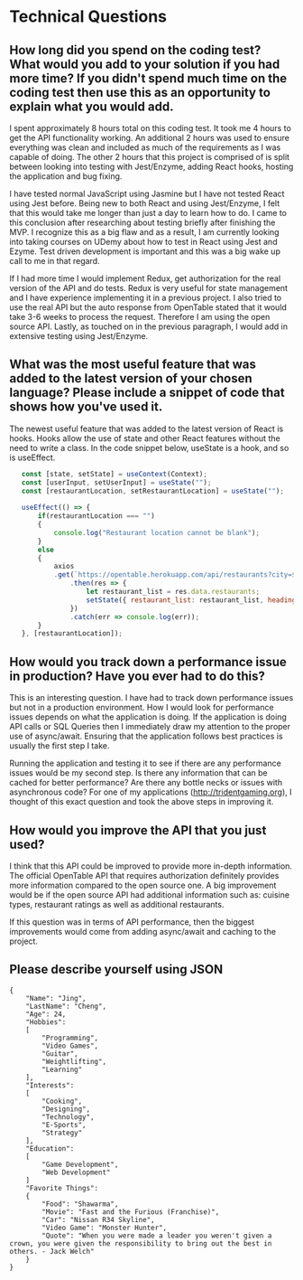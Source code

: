 # Technical Questions

## How long did you spend on the coding test? What would you add to your solution if you had more time? If you didn't spend much time on the coding test then use this as an opportunity to explain what you would add.

I spent approximately 8 hours total on this coding test. It took me 4 hours to get the API functionality working. An additional 2 hours was used to ensure everything was clean and included as much of the requirements as I was capable of doing. The other 2 hours that this project is comprised of is split between looking into testing with Jest/Enzyme, adding React hooks, hosting the application and bug fixing. 

I have tested normal JavaScript using Jasmine but I have not tested React using Jest before. Being new to both React and using Jest/Enzyme, I felt that this would take me longer than just a day to learn how to do. I came to this conclusion after researching about testing briefly after finishing the MVP. I recognize this as a big flaw and as a result, I am currently looking into taking courses on UDemy about how to test in React using Jest and Ezyme. Test driven development is important and this was a big wake up call to me in that regard.

If I had more time I would implement Redux, get authorization for the real version of the API and do tests. Redux is very useful for state management and I have experience implementing it in a previous project. I also tried to use the real API but the auto response from OpenTable stated that it would take 3-6 weeks to process the request. Therefore I am using the open source API. Lastly, as touched on in the previous paragraph, I would add in extensive testing using Jest/Enzyme. 

## What was the most useful feature that was added to the latest version of your chosen language? Please include a snippet of code that shows how you've used it.

The newest useful feature that was added to the latest version of React is hooks. Hooks allow the use of state and other React features without the need to write a class. In the code snippet below, useState is a hook, and so is useEffect. 

```javascript
   const [state, setState] = useContext(Context);
   const [userInput, setUserInput] = useState("");
   const [restaurantLocation, setRestaurantLocation] = useState("");
    
   useEffect(() => {
       if(restaurantLocation === "")
       {
           console.log("Restaurant location cannot be blank");
       }
       else
       {
           axios
           .get(`https://opentable.herokuapp.com/api/restaurants?city=${restaurantLocation}`)
               .then(res => {
                   let restaurant_list = res.data.restaurants;
                   setState({ restaurant_list: restaurant_list, heading: "Search Results" });
               })    
               .catch(err => console.log(err));
       }
   }, [restaurantLocation]);
```

## How would you track down a performance issue in production? Have you ever had to do this?

This is an interesting question. I have had to track down performance issues but not in a production environment. How I would look for performance issues depends on what the application is doing. If the application is doing API calls or SQL Queries then I immediately draw my attention to the proper use of async/await. Ensuring that the application follows best practices is usually the first step I take.

Running the application and testing it to see if there are any performance issues would be my second step. Is there any information that can be cached for better performance? Are there any bottle necks or issues with asynchronous code? For one of my applications (http://tridentgaming.org), I thought of this exact question and took the above steps in improving it.

## How would you improve the API that you just used?

I think that this API could be improved to provide more in-depth information. The official OpenTable API that requires authorization definitely provides more information compared to the open source one. A big improvement would be if the open source API had additional information such as: cuisine types, restaurant ratings as well as additional restaurants. 

If this question was in terms of API performance, then the biggest improvements would come from adding async/await and caching to the project.

## Please describe yourself using JSON

```
{
    "Name": "Jing",
    "LastName": "Cheng",
    "Age": 24,
    "Hobbies": 
    [
        "Programming",
        "Video Games",
        "Guitar",
        "Weightlifting",
        "Learning"
    ],
    "Interests": 
    [
        "Cooking",
        "Designing",
        "Technology",
        "E-Sports",
        "Strategy"
    ],
    "Education":
    [
        "Game Development",
        "Web Development"
    ]
    "Favorite Things":
    {
        "Food": "Shawarma",
        "Movie": "Fast and the Furious (Franchise)",
        "Car": "Nissan R34 Skyline",
        "Video Game": "Monster Hunter",
        "Quote": "When you were made a leader you weren't given a crown, you were given the responsibility to bring out the best in others. - Jack Welch"
    }
}
```